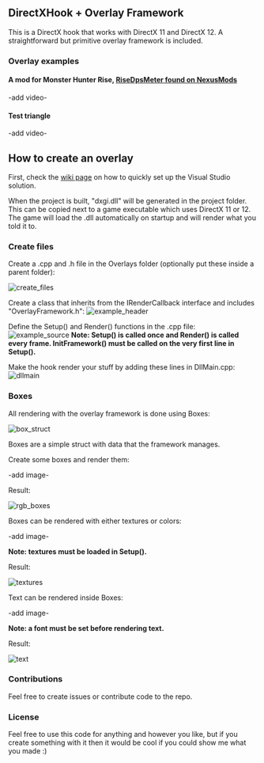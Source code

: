 ## DirectXHook + Overlay Framework
This is a DirectX hook that works with DirectX 11 and DirectX 12. A straightforward but primitive overlay framework is included.

### Overlay examples
#### A mod for Monster Hunter Rise, [RiseDpsMeter found on NexusMods](https://www.nexusmods.com/monsterhunterrise/mods/289)

-add video-

#### Test triangle

-add video-

## How to create an overlay
First, check the [wiki page](https://github.com/techiew/DirectXHook/wiki/How-to-set-up-the-Visual-Studio-solution) on how to quickly set up the Visual Studio solution.

When the project is built, "dxgi.dll" will be generated in the project folder. This can be copied next to a game executable which uses DirectX 11 or 12. The game will load the .dll automatically on startup and will render what you told it to.

### Create files
Create a .cpp and .h file in the Overlays folder (optionally put these inside a parent folder):

![create_files](https://github.com/techiew/DirectXHook/blob/master/pictures/create_files.png)

Create a class that inherits from the IRenderCallback interface and includes "OverlayFramework.h":
![example_header](https://github.com/techiew/DirectXHook/blob/master/pictures/example_header.png)

Define the Setup() and Render() functions in the .cpp file:
![example_source](https://github.com/techiew/DirectXHook/blob/master/pictures/example_source.png)
**Note: Setup() is called once and Render() is called every frame. InitFramework() must be called on the very first line in Setup().**

Make the hook render your stuff by adding these lines in DllMain.cpp:
![dllmain](https://github.com/techiew/DirectXHook/blob/master/pictures/dllmain.png)

### Boxes
All rendering with the overlay framework is done using Boxes:

![box_struct](https://github.com/techiew/DirectXHook/blob/master/pictures/box_struct.png)

Boxes are a simple struct with data that the framework manages.

Create some boxes and render them:

-add image-

Result:

![rgb_boxes](https://github.com/techiew/DirectXHook/blob/master/pictures/rgb_boxes.png)

Boxes can be rendered with either textures or colors:

-add image-

**Note: textures must be loaded in Setup().**

Result:

![textures](https://github.com/techiew/DirectXHook/blob/master/pictures/textures.png)

Text can be rendered inside Boxes:

-add image-

**Note: a font must be set before rendering text.**

Result:

![text](https://github.com/techiew/DirectXHook/blob/master/pictures/text.png)

### Contributions
Feel free to create issues or contribute code to the repo.

### License
Feel free to use this code for anything and however you like, but if you create something with it then it would be cool if you could show me what you made :)

